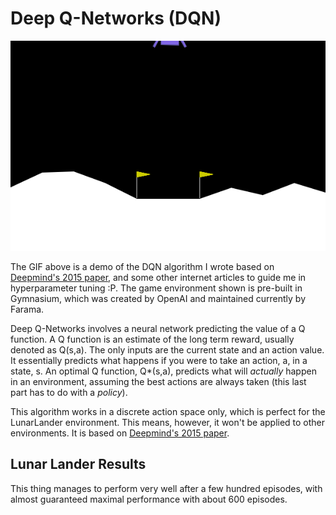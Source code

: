 # Deep Q-Networks (DQN)

![DQN LunarLander-v2 Success](/images/dqn_lunarlanderv2.gif)

The GIF above is a demo of the DQN algorithm I wrote based on [Deepmind's 2015 paper](https://www.nature.com/articles/nature14236), and some other internet articles to guide me in hyperparameter tuning :P. The game environment shown is pre-built in Gymnasium, which was created by OpenAI and maintained currently by Farama.

Deep Q-Networks involves a neural network predicting the value of a Q function. A Q function is an estimate of the long term reward, usually denoted as Q(s,a). The only inputs are the current state and an action value. It essentially predicts what happens if you were to take an action, a, in a state, s. An optimal Q function, Q*(s,a), predicts what will *actually* happen in an environment, assuming the best actions are always taken (this last part has to do with a *policy*).

This algorithm works in a discrete action space only, which is perfect for the LunarLander environment. This means, however, it won't be applied to other environments. It is based on [Deepmind's 2015 paper](https://www.nature.com/articles/nature14236).

## Lunar Lander Results

This thing manages to perform very well after a few hundred episodes, with almost guaranteed maximal performance with about 600 episodes.